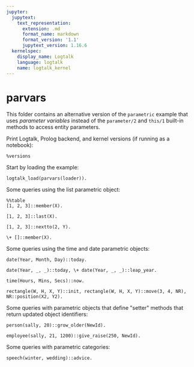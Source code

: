 ```yaml
---
jupyter:
  jupytext:
    text_representation:
      extension: .md
      format_name: markdown
      format_version: '1.1'
      jupytext_version: 1.16.6
  kernelspec:
    display_name: Logtalk
    language: logtalk
    name: logtalk_kernel
---
```


<!--
________________________________________________________________________

This file is part of Logtalk <https://logtalk.org/>  
SPDX-FileCopyrightText: 1998-2025 Paulo Moura <pmoura@logtalk.org>  
SPDX-License-Identifier: Apache-2.0

Licensed under the Apache License, Version 2.0 (the "License");
you may not use this file except in compliance with the License.
You may obtain a copy of the License at

    http://www.apache.org/licenses/LICENSE-2.0

Unless required by applicable law or agreed to in writing, software
distributed under the License is distributed on an "AS IS" BASIS,
WITHOUT WARRANTIES OR CONDITIONS OF ANY KIND, either express or implied.
See the License for the specific language governing permissions and
limitations under the License.
________________________________________________________________________
-->

# parvars

This folder contains an alternative version of the `parametric` example
that uses _parameter variables_ instead of the `parameter/2` and `this/1`
built-in methods to access entity parameters.

Print Logtalk, Prolog backend, and kernel versions (if running as a notebook):

```logtalk
%versions
```

Start by loading the example:

```logtalk
logtalk_load(parvars(loader)).
```

Some queries using the list parametric object:

```logtalk
%%table
[1, 2, 3]::member(X).
```

<!--
X = 1 ;
X = 2 ;
X = 3 ;
false.
-->

```logtalk
[1, 2, 3]::last(X).
```

<!--
X = 3.
-->

```logtalk
[1, 2, 3]::nextto(2, Y).
```

<!--
Y = 3.
-->

```logtalk
\+ []::member(X).
```

<!--
true.
-->

Some queries using the time and date parametric objects:

```logtalk
date(Year, Month, Day)::today.
```

<!--
Year = 2000, Month = 8, Day = 15.
-->

```logtalk
date(Year, _, _)::today, \+ date(Year, _, _)::leap_year.
```

<!--
Year = 2002.
-->

```logtalk
time(Hours, Mins, Secs)::now.
```

<!--
Hours = 13, Mins = 52, Secs = 42.
-->

```logtalk
rectangle(W, H, X, Y)::init, rectangle(W, H, X, Y)::move(3, 4, NR), NR::position(X2, Y2).
```

<!--
W = 2, H = 1, X = 0, Y = 0, NR = rectangle(2, 1, 3, 4), X2 = 3, Y2 = 4.
-->

Some queries with parametric objects that define "setter"
methods that return updated object identifiers:

```logtalk
person(sally, 20)::grow_older(NewId).
```

<!--
NewId = person(sally, 21).
-->

```logtalk
employee(sally, 21, 1200)::give_raise(250, NewId).
```

<!--
NewId = employee(sally, 21, 1450).
-->

Some queries with parametric categories:

```logtalk
speech(winter, wedding)::advice.
```

<!--
Clothes: [pants, sleeves, heavy]
Speech:  [happy, jokes]

true.
-->
